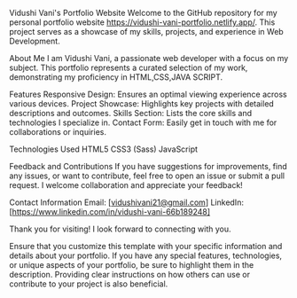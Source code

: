 Vidushi Vani's Portfolio Website
Welcome to the GitHub repository for my personal portfolio website  https://vidushi-vani-portfolio.netlify.app/. This project serves as a showcase of my skills, projects, and experience in Web Development.

About Me
I am Vidushi Vani, a passionate web developer with a focus on my subject. This portfolio represents a curated selection of my work, demonstrating my proficiency in HTML,CSS,JAVA SCRIPT.

Features
Responsive Design: Ensures an optimal viewing experience across various devices.
Project Showcase: Highlights key projects with detailed descriptions and outcomes.
Skills Section: Lists the core skills and technologies I specialize in.
Contact Form: Easily get in touch with me for collaborations or inquiries.

Technologies Used
HTML5
CSS3 (Sass)
JavaScript

Feedback and Contributions
If you have suggestions for improvements, find any issues, or want to contribute, feel free to open an issue or submit a pull request. I welcome collaboration and appreciate your feedback!

Contact Information
Email: [vidushivani21@gmail.com]
LinkedIn: [https://www.linkedin.com/in/vidushi-vani-66b189248]

Thank you for visiting! I look forward to connecting with you.



Ensure that you customize this template with your specific information and details about your portfolio. If you have any special features, technologies, or unique aspects of your portfolio, be sure to highlight them in the description. Providing clear instructions on how others can use or contribute to your project is also beneficial.
